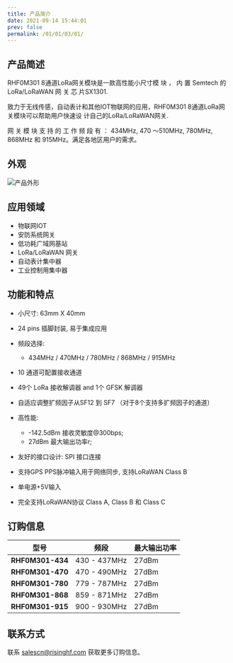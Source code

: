 ```yaml
---
title: 产品简介
date: 2021-09-14 15:44:01
prev: false
permalink: /01/01/03/01/
---
```

## 产品简述

RHF0M301 8通道LoRa网关模块是一款高性能小尺寸模 块 ， 内 置 Semtech 的 LoRa/LoRaWAN 网 关 芯 片SX1301.

致力于无线传感，自动表计和其他IOT物联网的应用，RHF0M301 8通道LoRa网关模块可以帮助用户快速设 计自己的LoRa/LoRaWAN网关.

网 关 模 块 支 持 的 工 作 频 段 有 ： 434MHz, 470 ～510MHz, 780MHz, 868MHz 和 915MHz。满足各地区用户的需求。

## 外观

![产品外形](https://wiki.risinghf.com/upload/img/4ba80e648f747d2106914b516fd6a754.png)

## 应用领域

- 物联网IOT
- 安防系统网关
- 低功耗广域网基站
- LoRa/LoRaWAN 网关
- 自动表计集中器
- 工业控制用集中器

## 功能和特点 

- 小尺寸: 63mm X 40mm

- 24 pins 插脚封装, 易于集成应用

- 频段选择: 
  - 434MHz / 470MHz / 780MHz / 868MHz / 915MHz

- 10 通道可配置接收通道

- 49个 LoRa 接收解调器 and 1个 GFSK 解调器

- 自适应调整扩频因子从SF12 到 SF7 （对于8个支持多扩频因子的通道）

- 高性能: 
  - -142.5dBm 接收灵敏度@300bps;
  - 27dBm 最大输出功率r;

- 友好的接口设计: SPI 接口连接

- 支持GPS PPS脉冲输入用于网络同步, 支持LoRaWAN Class B

- 单电源+5V输入

- 完全支持LoRaWAN协议 Class A, Class B 和 Class C

## 订购信息

| **型号** | **频段** | **最大输出功率** |
| -------- | -------- | ---------------- |
| **RHF0M301-434** | 430 - 437MHz       | 27dBm            |
| **RHF0M301-470** | 470 - 490MHz       | 27dBm            |
| **RHF0M301-780** | 779 - 787MHz       | 27dBm            |
| **RHF0M301-868** | 859 - 871MHz       | 27dBm            |
| **RHF0M301-915** | 900 - 930MHz       | 27dBm            |

## 联系方式

联系 salescn@risinghf.com 获取更多订购信息。







